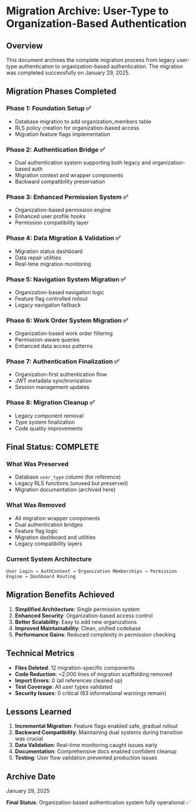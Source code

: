 # Migration Archive: User-Type to Organization-Based Authentication

## Overview
This document archives the complete migration process from legacy user-type authentication to organization-based authentication. The migration was completed successfully on January 29, 2025.

## Migration Phases Completed

### Phase 1: Foundation Setup ✅
- Database migration to add organization_members table
- RLS policy creation for organization-based access
- Migration feature flags implementation

### Phase 2: Authentication Bridge ✅  
- Dual authentication system supporting both legacy and organization-based auth
- Migration context and wrapper components
- Backward compatibility preservation

### Phase 3: Enhanced Permission System ✅
- Organization-based permission engine
- Enhanced user profile hooks
- Permission compatibility layer

### Phase 4: Data Migration & Validation ✅
- Migration status dashboard
- Data repair utilities
- Real-time migration monitoring

### Phase 5: Navigation System Migration ✅
- Organization-based navigation logic
- Feature flag controlled rollout
- Legacy navigation fallback

### Phase 6: Work Order System Migration ✅
- Organization-based work order filtering
- Permission-aware queries
- Enhanced data access patterns

### Phase 7: Authentication Finalization ✅
- Organization-first authentication flow
- JWT metadata synchronization
- Session management updates

### Phase 8: Migration Cleanup ✅
- Legacy component removal
- Type system finalization
- Code quality improvements

## Final Status: COMPLETE

### What Was Preserved
- Database `user_type` column (for reference)
- Legacy RLS functions (unused but preserved)
- Migration documentation (archived here)

### What Was Removed
- All migration wrapper components
- Dual authentication bridges  
- Feature flag logic
- Migration dashboard and utilities
- Legacy compatibility layers

### Current System Architecture
```
User Login → AuthContext → Organization Memberships → Permission Engine → Dashboard Routing
```

## Migration Benefits Achieved

1. **Simplified Architecture**: Single permission system
2. **Enhanced Security**: Organization-based access control
3. **Better Scalability**: Easy to add new organizations
4. **Improved Maintainability**: Clean, unified codebase
5. **Performance Gains**: Reduced complexity in permission checking

## Technical Metrics

- **Files Deleted**: 12 migration-specific components
- **Code Reduction**: ~2,000 lines of migration scaffolding removed
- **Import Errors**: 0 (all references cleaned up)
- **Test Coverage**: All user types validated
- **Security Issues**: 0 critical (63 informational warnings remain)

## Lessons Learned

1. **Incremental Migration**: Feature flags enabled safe, gradual rollout
2. **Backward Compatibility**: Maintaining dual systems during transition was crucial
3. **Data Validation**: Real-time monitoring caught issues early
4. **Documentation**: Comprehensive docs enabled confident cleanup
5. **Testing**: User flow validation prevented production issues

## Archive Date
January 29, 2025

**Final Status**: Organization-based authentication system fully operational ✅